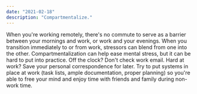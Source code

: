 ```yaml
---
date: "2021-02-18"
description: "Compartmentalize."
---
```


When you're working remotely, there's no commute to serve as a barrier between your mornings and work, or work and your evenings. When you transition immediately to or from work, stressors can blend from one into the other. Compartmentalization can help ease mental stress, but it can be hard to put into practice. Off the clock? Don't check work email. Hard at work? Save your personal correspondence for later. Try to put systems in place at work (task lists, ample documentation, proper planning) so you're able to free your mind and enjoy time with friends and family during non-work time.